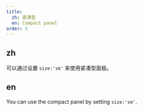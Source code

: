 ```yaml
---
title:
  zh: 紧凑型
  en: Compact panel
order: 5
---
```


## zh

可以通过设置 `size:'sm'` 来使用紧凑型面板。

## en

You can use the compact panel by setting `size:'sm'`.
